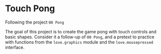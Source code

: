 # Touch Pong

Following the project `00 Pong`

The goal of this project is to create the game pong with touch controls and basic shapes. Consider it a follow-up of `00 Pong`, and a pretext to practice with functions from the `love.graphics` module and the `love.mousepressed` interface.
